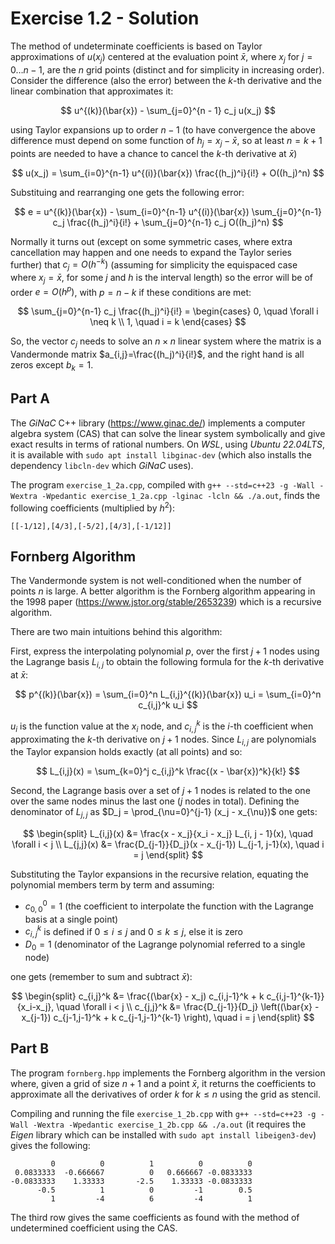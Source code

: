 # Exercise 1.2 - Solution


The method of undeterminate coefficients is based on Taylor approximations of $u(x_j)$ centered at the evaluation point $\bar{x}$, where $x_j$ for $j = 0 \dots n-1$, are the $n$ grid points (distinct and for simplicity in increasing order). Consider the difference (also the error) between the $k$-th derivative and the linear combination that approximates it:

$$
  u^{(k)}(\bar{x}) - \sum_{j=0}^{n - 1} c_j u(x_j)
$$

using Taylor expansions up to order $n-1$ (to have convergence the above difference must depend on some function of $h_j = x_j - \bar{x}$, so at least $n=k+1$ points are needed to have a chance to cancel the $k$-th derivative at $\bar{x}$)

$$
  u(x_j) = \sum_{i=0}^{n-1} u^{(i)}(\bar{x}) \frac{(h_j)^i}{i!} + O((h_j)^n)
$$

Substituing and rearranging one gets the following error:

$$
  e = u^{(k)}(\bar{x}) - \sum_{i=0}^{n-1} u^{(i)}(\bar{x}) \sum_{j=0}^{n-1} c_j \frac{(h_j)^i}{i!} + \sum_{j=0}^{n-1} c_j O((h_j)^n)
$$

Normally it turns out (except on some symmetric cases, where extra cancellation may happen and one needs to expand the Taylor series further) that $c_j = O(h^{-k})$ (assuming for simplicity the equispaced case where $x_j=\bar{x}$, for some $j$ and $h$ is the interval length) so the error will be of order $e=O(h^p)$, with $p=n-k$ if these conditions are met:

$$
  \sum_{j=0}^{n-1} c_j \frac{(h_j)^i}{i!} =
  \begin{cases}
    0, \quad \forall i \neq k \\
    1, \quad i = k
  \end{cases}
$$

So, the vector $c_j$ needs to solve an $n \times n$ linear system where the matrix is a Vandermonde matrix $a_{i,j}=\frac{(h_j)^i}{i!}$, and the right hand is all zeros except $b_k=1$.

## Part A

The *GiNaC* C++ library (https://www.ginac.de/) implements a computer algebra system (CAS) that can solve the linear system symbolically and give exact results in terms of rational numbers. On *WSL*, using *Ubuntu 22.04LTS*, it is available with `sudo apt install libginac-dev` (which also installs the dependency `libcln-dev` which *GiNaC* uses).

The program `exercise_1_2a.cpp`, compiled with `g++ --std=c++23 -g -Wall -Wextra -Wpedantic exercise_1_2a.cpp -lginac -lcln && ./a.out`, finds the following coefficients (multiplied by $h^2$): 
```shell
[[-1/12],[4/3],[-5/2],[4/3],[-1/12]]
```

## Fornberg Algorithm

The Vandermonde system is not well-conditioned when the number of points $n$ is large. A better algorithm is the Fornberg algorithm appearing in the 1998 paper (https://www.jstor.org/stable/2653239) which is a recursive algorithm.

There are two main intuitions behind this algorithm:

First, express the interpolating polynomial $p$, over the first $j+1$ nodes using the Lagrange basis $L_{i,j}$ to obtain the following formula for the $k$-th derivative at $\bar{x}$:

$$ p^{(k)}(\bar{x}) = \sum_{i=0}^n L_{i,j}^{(k)}(\bar{x}) u_i = \sum_{i=0}^n c_{i,j}^k u_i $$

$u_i$ is the function value at the $x_i$ node, and $c_{i,j}^k$ is the $i$-th coefficient when approximating the $k$-th derivative on $j+1$ nodes. Since $L_{i,j}$ are polynomials the Taylor expansion holds exactly (at all points) and so: 

$$ L_{i,j}(x) = \sum_{k=0}^j c_{i,j}^k \frac{(x - \bar{x})^k}{k!} $$

Second, the Lagrange basis over a set of $j+1$ nodes is related to the one over the same nodes minus the last one ($j$ nodes in total). Defining the denominator of $L_{j,j}$ as $D_j = \prod_{\nu=0}^{j-1} (x_j - x_{\nu})$ one gets: 

$$
 \begin{split}
    L_{i,j}(x) &= \frac{x - x_j}{x_i - x_j} L_{i, j - 1}(x), \quad \forall i < j \\
    L_{j,j}(x) &= \frac{D_{j-1}}{D_j}(x - x_{j-1}) L_{j-1, j-1}(x), \quad i = j 
  \end{split} 
$$ 

Substituting the Taylor expansions in the recursive relation, equating the polynomial members term by term and assuming:

* $c_{0, 0}^0 = 1$ (the coefficient to interpolate the function with the Lagrange basis at a single point)
* $c_{i,j}^k$ is defined if $0 \leq i \leq j$ and $0 \leq k \leq j$, else it is zero
* $D_0 = 1$ (denominator of the Lagrange polynomial referred to a single node)

one gets (remember to sum and subtract $\bar{x}$):

$$
  \begin{split}
    c_{i,j}^k &= \frac{(\bar{x} - x_j) c_{i,j-1}^k + k c_{i,j-1}^{k-1}}{x_i-x_j}, \quad \forall i < j \\
    c_{j,j}^k &= \frac{D_{j-1}}{D_j} \left((\bar{x} - x_{j-1}) c_{j-1,j-1}^k + k c_{j-1,j-1}^{k-1} \right), \quad i = j
  \end{split}
$$

## Part B
  
The program `fornberg.hpp` implements the Fornberg algorithm in the version where, given a grid of size $n+1$ and a point $\bar{x}$, it returns the coefficients to approximate all the derivatives of order $k$ for $k \leq n$ using the grid as stencil.

Compiling and running the file `exercise_1_2b.cpp` with `g++ --std=c++23 -g -Wall -Wextra -Wpedantic exercise_1_2b.cpp && ./a.out` (it requires the *Eigen* library which can be installed with `sudo apt install libeigen3-dev`) gives the following:

```shell
         0          0          1          0          0
 0.0833333  -0.666667          0   0.666667 -0.0833333
-0.0833333    1.33333       -2.5    1.33333 -0.0833333
      -0.5          1          0         -1        0.5
         1         -4          6         -4          1
```

The third row gives the same coefficients as found with the method of undetermined coefficient using the CAS.
